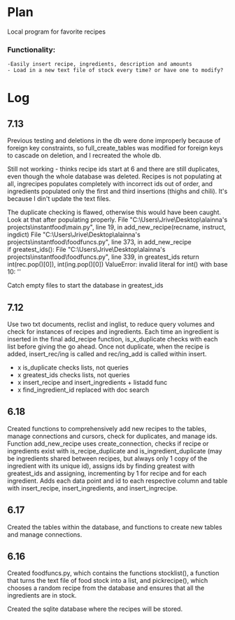 # Plan

Local program for favorite recipes

### Functionality:

    -Easily insert recipe, ingredients, description and amounts
    - Load in a new text file of stock every time? or have one to modify?

# Log

## 7.13

Previous testing and deletions in the db were done improperly because of foreign key constraints, so full_create_tables was modified for foreign keys to cascade on deletion, and I recreated the whole db.

Still not working - thinks recipe ids start at 6 and there are still duplicates, even though the whole database was deleted. Recipes is not populating at all, ingrecipes populates completely with incorrect ids out of order, and ingredients populated only the first and third insertions (thighs and chili). It's because I din't update the text files.

The duplicate checking is flawed, otherwise this would have been caught. Look at that after populating properly.
File "C:\Users\Jrive\Desktop\alainna's projects\instantfood\main.py", line 19, in <module>
add_new_recipe(recname, instruct, ingdict)
File "C:\Users\Jrive\Desktop\alainna's projects\instantfood\foodfuncs.py", line 373, in add_new_recipe  
 if greatest_ids():
File "C:\Users\Jrive\Desktop\alainna's projects\instantfood\foodfuncs.py", line 339, in greatest_ids
return int(rec.pop()[0]), int(ing.pop()[0])
ValueError: invalid literal for int() with base 10: ''

Catch empty files to start the database in greatest_ids

## 7.12

Use two txt documents, reclist and inglist, to reduce query volumes and check for instances of recipes and ingredients. Each time an ingredient is inserted in the final add_recipe function, is_x_duplicate checks with each list before giving the go ahead. Once not duplicate, when the recipe is added, insert_rec/ing is called and rec/ing_add is called within insert.

- x is_duplicate checks lists, not queries
- x greatest_ids checks lists, not queries
- x insert_recipe and insert_ingredients + listadd func
- x find_ingredient_id replaced with doc search

## 6.18

Created functions to comprehensively add new recipes to the tables, manage connections and cursors, check for duplicates, and manage ids.
Function add_new_recipe uses create_connection, checks if recipe or ingredients exist with is_recipe_duplicate and is_ingredient_duplicate (may be ingredients shared between recipes, but always only 1 copy of the ingredient with its unique id), assigns ids by finding greatest with greatest_ids and assigning, incrementing by 1 for recipe and for each ingredient. Adds each data point and id to each respective column and table with insert_recipe, insert_ingredients, and insert_ingrecipe.

## 6.17

Created the tables within the database, and functions to create new tables and manage connections.

## 6.16

Created foodfuncs.py, which contains the functions stocklist(), a function that turns the text file of food stock into a list, and pickrecipe(), which chooses a random recipe from the database and ensures that all the ingredients are in stock.

Created the sqlite database where the recipes will be stored.
